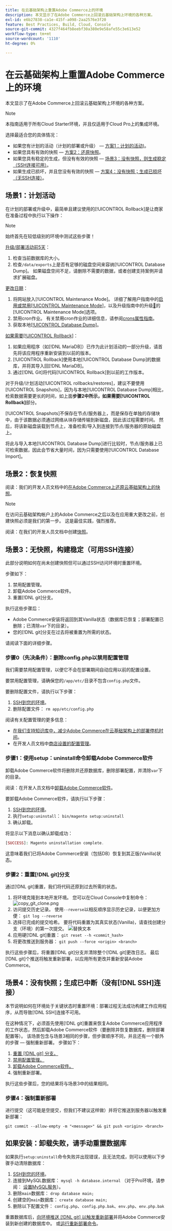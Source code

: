 ```yaml
---
title: 在云基础架构上重置Adobe Commerce上的环境
description: 本文显示了在Adobe Commerce上回滚云基础架构上环境的各种方案。
exl-id: e6b27838-ca1e-415f-a098-2aa2576e3f20
feature: Best Practices, Build, Cloud, Console
source-git-commit: 4327f464fb8eebf30a380e9e58afe55c3e613e52
workflow-type: tm+mt
source-wordcount: '1110'
ht-degree: 0%

---
```


# 在云基础架构上重置Adobe Commerce上的环境

本文显示了在Adobe Commerce上回滚云基础架构上环境的各种方案。
>[!NOTE]
>
>本指南适用于所有Cloud Starter环境，并且仅适用于Cloud Pro上的集成环境。

选择最适合您的具体情况：

* 如果您有计划的活动（计划的部署或升级） — [方案1：计划的活动)](#scen1)。
* 如果您具有有效的快照 — [方案2：还原快照](#scen2)。
* 如果您具有稳定的生成，但没有有效的快照 — [场景3：没有快照，则生成稳定（SSH连接可用）](#scen3)。
* 如果生成已损坏，并且您没有有效的快照 — [方案4：没有快照；生成已损坏（无SSH连接）](#scen4)。

## 场景1：计划活动

在计划的部署或升级中，最简单且建议使用的[!UICONTROL Rollback]是让商家在准备过程中执行以下操作：

>[!NOTE]
>
>始终首先在较低级别的环境中测试这些步骤！

<u>升级/部署活动前5天</u>：

1. 检查当前数据库的大小。
1. 检查`/data/exports`上是否有足够的磁盘空间来容纳[!UICONTROL Database Dump]。 如果磁盘空间不足，请删除不需要的数据，或者创建支持案例并请求扩展磁盘。

<u>更改日期</u>：

1. 将网站放入[!UICONTROL Maintenance Mode]。
详细了解用户指南中的[启用或禁用[!UICONTROL Maintenance Mode]](https://experienceleague.adobe.com/docs/commerce-operations/installation-guide/tutorials/maintenance-mode.html?lang=zh-Hans)，以及升级指南中的升级[&#128279;](https://experienceleague.adobe.com/docs/commerce-operations/upgrade-guide/troubleshooting/maintenance-mode-options.html?lang=zh-Hans)的[!UICONTROL Maintenance Mode]选项。
1. 禁用cron作业。 有关禁用cron作业的详细信息，请参阅[crons属性指南](<https://experienceleague.adobe.com/zh-hans/docs/commerce-cloud-service/user-guide/configure/app/properties/crons-property#disable-cron-jobs>)。
1. 获取本地[[!UICONTROL Database Dump]](https://experienceleague.adobe.com/docs/commerce-knowledge-base/kb/how-to/create-database-dump-on-cloud.html?lang=zh-Hans)。

<u>如果需要[!UICONTROL Rollback]</u>：

1. 如果应用程序（如[!DNL MariaDB]）已作为此计划活动的一部分升级，请首先将该应用程序重新安装到以前的版本。
1. [!UICONTROL Rollback]使用本地[!UICONTROL Database Dump]的数据库，并将其导入回[!DNL MariaDB]。
1. 通过[!DNL Git]将代码[!UICONTROL Rollback]到以前的工作版本。

对于升级/计划活动[!UICONTROL rollbacks/restores]，建议不要使用[!UICONTROL Snapshots]，因为与本地[!UICONTROL Database Dump]相比，检索数据需要更长的时间，如上面&#x200B;**步骤2中所示，如果需要[!UICONTROL Rollback]**&#x200B;部分。

[!UICONTROL Snapshots]不保存在节点/服务器上，而是保存在单独的存储块中，由于该数据必须通过网络从块存储传输到新磁盘，因此该过程需要时间。 然后，将该新磁盘装载到节点上，准备检索/导入到连接到节点/服务器的原始磁盘上。

将此与导入本地[!UICONTROL Database Dump]进行比较时，节点/服务器上已可检索数据，因此会节省大量时间，因为只需要使用[!UICONTROL Database Import]。

## 场景2：恢复快照

阅读：我们的开发人员文档中的[在Adobe Commerce上还原云基础架构上的快照](https://experienceleague.adobe.com/zh-hans/docs/commerce-cloud-service/user-guide/develop/storage/snapshots#restore-snapshot)。

>[!NOTE]
>
>在访问云基础架构帐户上的Adobe Commerce之后以及在应用重大更改之前，创建快照必须是我们的第一步。 这是最佳实践，强烈推荐。

阅读：在我们的开发人员文档中创建[快照](https://experienceleague.adobe.com/zh-hans/docs/commerce-cloud-service/user-guide/develop/storage/snapshots#create-snapshot)。

## 场景3：无快照，构建稳定（可用SSH连接）

此部分说明如何在尚未创建快照但可以通过SSH访问环境时重置环境。

步骤如下：

1. 禁用配置管理。
1. 卸载Adobe Commerce软件。
1. 重置[!DNL git]分支。

执行这些步骤后：

* Adobe Commerce安装将返回到其Vanilla状态（数据库已恢复；部署配置已删除；已清除`var`下的目录）。
* 您的[!DNL git]分支在过去将被重置为所需的状态。

请阅读下面的详细步骤。

### 步骤0（先决条件）：删除config.php以禁用配置管理

我们需要禁用配置管理，以便它不会在部署期间自动应用以前的配置设置。

要禁用配置管理，请确保您的`/app/etc/`目录不包含`config.php`文件。

要删除配置文件，请执行以下步骤：

1. [SSH到您的环境](https://experienceleague.adobe.com/docs/commerce-cloud-service/user-guide/develop/secure-connections.html?lang=zh-Hans)。
1. 删除配置文件： `rm app/etc/config.php`

阅读有关配置管理的更多信息：

* [在我们支持知识库中，减少Adobe Commerce在云基础架构上的部署停机时间](/help/how-to/general/magento-cloud-reduce-deployment-downtime-with-configuration-management.md)。
* 在开发人员文档中[商店设置的配置管理](https://experienceleague.adobe.com/docs/commerce-cloud-service/user-guide/configure-store/store-settings.html?lang=zh-Hans)。

### 步骤1：使用setup：uninstall命令卸载Adobe Commerce软件


卸载Adobe Commerce软件将删除并还原数据库，删除部署配置，并清除`var`下的目录。

阅读：在开发人员文档中[卸载Adobe Commerce软件](https://experienceleague.adobe.com/docs/commerce-operations/installation-guide/tutorials/uninstall.html?lang=zh-Hans)。

要卸载Adobe Commerce软件，请执行以下步骤：

1. [SSH到您的环境](https://experienceleague.adobe.com/docs/commerce-cloud-service/user-guide/develop/secure-connections.html?lang=zh-Hans)。
1. 执行`setup:uninstall`： `bin/magento setup:uninstall`
1. 确认卸载。

将显示以下消息以确认卸载成功：

```php
[SUCCESS]: Magento uninstallation complete.
```

这意味着我们已将Adobe Commerce安装（包括DB）恢复到其正版(Vanilla)状态。

### 步骤2：重置[!DNL git]分支

通过[!DNL git]重置，我们将代码还原到过去所需的状态。

1. 将环境克隆到本地开发环境。 您可以在Cloud Console中复制命令：    ![copy_git_clone.png](assets/copy_git_clone.png)
1. 访问提交历史记录。 使用`--reverse`以相反顺序显示历史记录，以便更加方便： `git log --reverse`
1. 选择已完成的提交哈希。 要将代码重置为其真实状态(Vanilla)，请查找创建分支（环境）的第一次提交。
   ![替换文本](image.png)
1. 应用硬[!DNL git]重置： `git reset --h <commit_hash>`
1. 将更改推送到服务器： `git push --force <origin> <branch>`

执行这些步骤后，将重置[!DNL git]分支并清除整个[!DNL git]更改日志。 最后[!DNL git]个推送将触发重新部署，以应用所有更改并重新安装Adobe Commerce。

## 场景4：没有快照；生成已中断（没有[!DNL SSH]连接）

本节说明如何在环境处于关键状态时重置环境：部署过程无法成功构建工作应用程序，从而导致[!DNL SSH]连接不可用。

在这种情况下，必须首先使用[!DNL git]重置来恢复Adobe Commerce应用程序的工作状态，然后卸载Adobe Commerce软件（要删除并恢复数据库，删除部署配置等）。 该场景包含与场景3相同的步骤，但步骤顺序不同，并且还有一个额外的步骤 — 强制重新部署。 步骤如下：

1. [重置 [!DNL git] 分支。](/help/how-to/general/reset-environment-on-cloud.md#reset-git-branch)
1. [禁用配置管理。](/help/how-to/general/reset-environment-on-cloud.md#disable_config_management)
1. [卸载Adobe Commerce软件。](/help/how-to/general/reset-environment-on-cloud.md#setup-uninstall)
1. 强制重新部署。

执行这些步骤后，您的结果将与场景3中的结果相同。

### 步骤4：强制重新部署

进行提交（这可能是空提交，但我们不建议这样做）并将它推送到服务器以触发重新部署：

```git
git commit --allow-empty -m "<message>" && git push <origin> <branch>
```

## 如果安装：卸载失败，请手动重置数据库

如果执行`setup:uninstall`命令失败并出现错误，且无法完成，则可以使用以下步骤手动清除数据库：

1. [SSH到您的环境](https://experienceleague.adobe.com/docs/commerce-cloud-service/user-guide/develop/secure-connections.html?lang=zh-Hans)。
1. 连接到MySQL数据库： `mysql -h database.internal` （对于Pro环境，请参阅： [设置MySQL服务](https://experienceleague.adobe.com/docs/commerce-cloud-service/user-guide/configure/service/mysql.html?lang=zh-Hans)）。
1. 删除`main`数据库： `drop database main;`
1. 创建空的`main`数据库： `create database main;`
1. 删除以下配置文件： `config.php`、`config.php.bak`、`env.php`、`env.php.bak`

重置数据库后，[向环境推送 [!DNL git] 以触发重新部署](https://experienceleague.adobe.com/docs/commerce-operations/configuration-guide/deployment/examples/example-using-cli.html?lang=zh-Hans)并将Adobe Commerce安装到新创建的数据库中。 或[运行重新部署命令](https://experienceleague.adobe.com/docs/commerce-cloud-service/user-guide/dev-tools/cloud-cli.html?lang=zh-Hans#environment-commands)。
